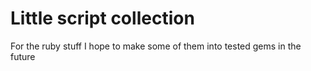 # Little script collection

For the ruby stuff I hope to  make some of them into tested gems in the future



